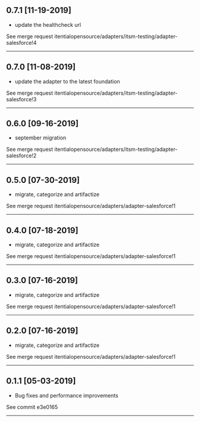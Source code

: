 
## 0.7.1 [11-19-2019]

* update the healthcheck url

See merge request itentialopensource/adapters/itsm-testing/adapter-salesforce!4

---

## 0.7.0 [11-08-2019]

* update the adapter to the latest foundation

See merge request itentialopensource/adapters/itsm-testing/adapter-salesforce!3

---

## 0.6.0 [09-16-2019]

* september migration

See merge request itentialopensource/adapters/itsm-testing/adapter-salesforce!2

---
## 0.5.0 [07-30-2019]
* migrate, categorize and artifactize

See merge request itentialopensource/adapters/adapter-salesforce!1

---

## 0.4.0 [07-18-2019]
* migrate, categorize and artifactize

See merge request itentialopensource/adapters/adapter-salesforce!1

---

## 0.3.0 [07-16-2019]
* migrate, categorize and artifactize

See merge request itentialopensource/adapters/adapter-salesforce!1

---

## 0.2.0 [07-16-2019]
* migrate, categorize and artifactize

See merge request itentialopensource/adapters/adapter-salesforce!1

---

## 0.1.1 [05-03-2019]
* Bug fixes and performance improvements

See commit e3e0165

---
